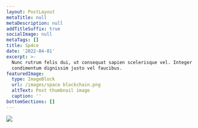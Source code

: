 ```yaml
---
layout: PostLayout
metaTitle: null
metaDescription: null
addTitleSuffix: true
socialImage: null
metaTags: []
title: Sp4ce
date: '2022-04-01'
excerpt: >-
  Nunc rutrum felis dui, ut consequat sapien scelerisque vel. Integer
  condimentum dignissim justo vel faucibus.
featuredImage:
  type: ImageBlock
  url: /images/space blockchain.png
  altText: Post thumbnail image
  caption: ''
bottomSections: []
---
```

![](/images/capa%20sp4ce.png)

